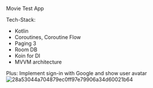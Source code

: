 
Movie Test App

Tech-Stack:
  - Kotlin
  - Coroutines, Coroutine Flow
  - Paging 3 
  - Room DB
  - Koin for DI
  - MVVM architecture 
  
Plus:
  Implement sign-in with Google and show user avatar
![28a53044a704879ec0ff97e79906a34d60021b64](https://user-images.githubusercontent.com/56773958/132342038-e8989d11-b19b-4f11-8c50-9b23c408e90f.gif)
